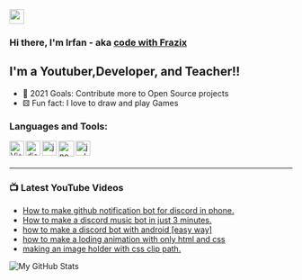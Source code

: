 <img align="center" width="26px" src="" />

### Hi there, I'm Irfan - aka [code with Frazix][youtube]

## I'm a Youtuber,Developer, and Teacher!!

- 🔰 2021 Goals: Contribute more to Open Source projects
- ⚄ Fun fact: I love to draw and play Games

### Languages and Tools:

<img align="left" alt="Visual Studio Code" width="26px" src="https://i.imgur.com/LwSdAlE.png" />
<img align="left" alt="discord.js" width="26px" src="https://i.imgur.com/SI1DZf3.png" />
<img align="left" alt="js" width="26px" src="https://i.imgur.com/3u1wzwE.png" />
<img align="left" alt="node.js" width="28px" src="https://i.imgur.com/tYLFZBh.png" /> 
<img align="left" alt="jsdom" width="26px" src="https://imgur.com/znELr8P.png" />

<br />
<br />

---

### 📺 Latest YouTube Videos

<!-- YOUTUBE:START -->
- [How to make github notification bot for discord in phone.](https://www.youtube.com/watch?v=RjIP4_0clF8)
- [How to make a discord music bot in just 3 minutes.](https://www.youtube.com/watch?v=JhIzvFXnQKQ)
- [how to make a discord bot with android [easy way]](https://www.youtube.com/watch?v=vsOsmwhkzWs)
- [how to make a loding animation with only html and css](https://www.youtube.com/watch?v=CvunxltbFrk)
- [making an image holder with css clip path.](https://www.youtube.com/watch?v=sTrZU8K9EWc)
<!-- YOUTUBE:END -->

  <img align="left" alt="My GitHub Stats" src="https://github-readme-stats.vercel.app/api?username=Frazix12" />

[Discord]: https://frazix.000webhostapp.com/
[youtube]: https://www.youtube.com/channel/UCgiRfle1_JSaFV00XcUzfHQ/
